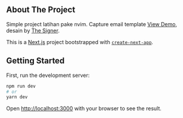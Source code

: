 ## About The Project

Simple project latihan pake nvim. Capture email template <a href="https://email-capture.joonacode.com/" target="_blank">View Demo</a>, desain by <a href='https://www.figma.com/@thesigner' target='_blank'>The Signer</a>.

This is a [Next.js](https://nextjs.org/) project bootstrapped with [`create-next-app`](https://github.com/vercel/next.js/tree/canary/packages/create-next-app).

## Getting Started

First, run the development server:

```bash
npm run dev
# or
yarn dev
```

Open [http://localhost:3000](http://localhost:3000) with your browser to see the result.
